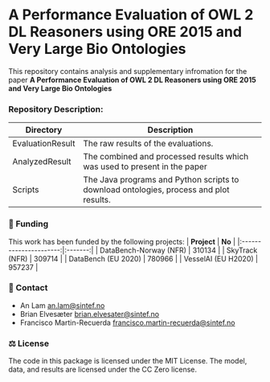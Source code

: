 # A Performance Evaluation of OWL 2 DL Reasoners using ORE 2015 and Very Large Bio Ontologies


This repository contains analysis and supplementary infromation for the paper **A Performance Evaluation of OWL 2 DL Reasoners using ORE 2015 and Very Large Bio Ontologies**

### Repository Description:

| **Directory**   | **Description**                                                                                                                                       |
|-----------------|-------------------------------------------------------------------------------------------------------------------------------------------------------|
| EvaluationResult| The raw results of the evaluations.                                                                                            						  |
| AnalyzedResult  | The combined and processed results which was used to present in the paper  																			  |
| Scripts         | The Java programs and Python scripts to download ontologies, process and plot results.                                                                |


### 🏦 Funding
This work has been funded by the following projects:
|       **Project**      |  **No** |
|:----------------------:|:-------:|
| DataBench-Norway (NFR) | 310134  |
| SkyTrack (NFR)         | 309714  |
| DataBench (EU 2020)    | 780966  |
| VesselAI (EU H2020)    | 957237  |

### :email: Contact
- An Lam <an.lam@sintef.no>
- Brian Elvesæter <brian.elvesater@sintef.no>
- Francisco Martin-Recuerda <francisco.martin-recuerda@sintef.no>

### ⚖️ License
The code in this package is licensed under the MIT License. The model, data, and results are licensed under the CC Zero license.
